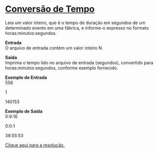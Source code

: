 # [Conversão de Tempo](https://judge.beecrowd.com/pt/problems/view/1019)  
Leia um valor inteiro, que é o tempo de duração em segundos de um determinado evento em uma fábrica, e informe-o expresso no formato horas:minutos:segundos.  

**Entrada**  
O arquivo de entrada contém um valor inteiro N.  

**Saída**  
Imprima o tempo lido no arquivo de entrada (segundos), convertido para horas:minutos:segundos, conforme exemplo fornecido.

**Exemplo de Entrada**  
556  

1  

140153  

**Exemplo de Saída**  
0:9:16  

0:0:1  

38:55:53  

[Clique aqui para a resolução.](beecrowd1019.c)  
